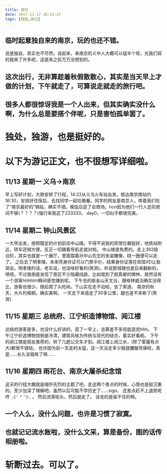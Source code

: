 ```yaml
---
title: 南京
date: 2017-11-17 16:12:27
tags: [随笔,游记]
---
```

## 临时起意独自来的南京，玩的也还不错。
说是独自，其实也不尽然。说起来，来南京的义中人大概可以组半个班，光我们班的就来了许多呢，这是来之前万万没想到的。
## 这次出行，无非算趁着秋假散散心，其实是当天早上才做的计划，下午就走了，可算说走就走的旅行吧。
## 很多人都很惊讶我是一个人出来，但其实确实没什么啊，为什么总是要搭个伴呢，只是害怕孤单罢了。
# 独处，独游，也是挺好的。
# 以下为游记正文，也不很想写详细啦。
<!--more-->

## 11/13 星期一 义乌->南京
早上写好计划，大致安排了行程，14:22从义乌火车站出发，抵达南京南站约16:30，安排好住宿后，去找同学一起吃晚餐。同学的网友是南京人，带着我们吃了“南京最好的”锅贴，确实不错。晚饭后逛了会商场。hcn因为他们一行人定的房间不够(？？？？)强行来我这了233333。
day0，一切似乎都很完美。

## 11/14 星期二 钟山风景区
一大早出发，按照既定的计划前往中山陵。不得不说我的宾馆位置挺好，地铁站附近，转车还贼方便。反正一切跟着导航走就对啦。
中山陵是免费的。走上392级台阶，其实也就是一个展厅，里面摆着孙中山先生的坐姿雕像，绕一圈便可以走了。
之后去了明孝陵。本来凭身份证可以门票半价，结果身份证落在宾馆XD让我哭会。明孝陵的话，老实说，也没啥好看的(笑哭)。听说那城楼也是后来翻新的，啧啧。不过我倒是发现了景区不少隐藏线路，比如晃到了颜真卿的碑林，居然没有一个游客hhhhhh瞬间感觉赚到呢。
下午去的紫金山天文台，跟格林威治确实没得比，游客也很少。随后爬了头陀岭。下山实在走不动啦，坐了索道。
南京的秋天，大片的梧桐，确实美啊。
一天走下来竟走了30多公里，腿也差不多断了(笑哭)

## 11/15 星期三 总统府、江宁织造博物馆、阅江楼
总统府游客是多，也没什么好讲的，逛了一早上，总算差不多彻底逛完hhh。
下午江宁织造博物馆倒是冷清，建筑风格为传统与现代的结合，着实好看呢。
下午的阅江楼是朋友推荐的，转了几趟公交车才到。阅江楼上阅江水，(除了雾霾有点大)都很不错哒。
也许因为前一天走的太猛，这一天没走多少路就腰酸背痛啦，真是……长久没锻炼了嘛……

## 11/16 星期四 雨花台、南京大屠杀纪念馆
这天的行程大概就是缅怀先烈的主题了吧，走这两个景点的时候，心情也是挺沉重的。至少加深了理解吧，虽然以后可能不学历史了……sign。
还差点赶不上退房呢哼╭(╯^╰)╮。
然后流落街头，然后就走了。
该走的是留不住的啊。

## 一个人么，没什么问题，也许是习惯了寂寞。
## 也就记记流水账啦，没什么文采，算是备份，图的话传相册啦。
# 斩断过去。可以了。
